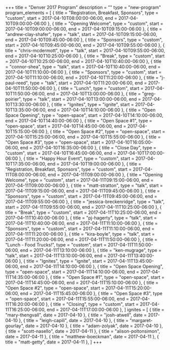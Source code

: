 +++
title = "Denver 2017 Program"
description = ""
type = "new-program"
program_elements = [
    { title = "Registration, Breakfast, Sponsors", type = "custom", start = 2017-04-10T08:00:00-06:00, end = 2017-04-10T09:00:00-06:00 },
    { title = "Opening Welcome", type = "custom", start = 2017-04-10T09:00:00-06:00, end = 2017-04-10T09:15:00-06:00 },
    { title = "andrew-clay-shafer", type = "talk", start = 2017-04-10T09:15:00-06:00, end = 2017-04-10T09:45:00-06:00 },
    { title = "Sponsors", type = "custom", start = 2017-04-10T09:45:00-06:00, end = 2017-04-10T09:55:00-06:00 },
    { title = "chris-mcdermott", type = "talk", start = 2017-04-10T09:55:00-06:00, end = 2017-04-10T10:25:00-06:00 },
    { title = "Break", type = "custom", start = 2017-04-10T10:25:00-06:00, end = 2017-04-10T10:40:00-06:00 },
    { title = "connor-shea", type = "talk", start = 2017-04-10T10:40:00-06:00, end = 2017-04-10T11:10:00-06:00 },
    { title = "Sponsors", type = "custom", start = 2017-04-10T11:10:00-06:00, end = 2017-04-10T11:20:00-06:00 },
    { title = "j-paul-reed", type = "talk", start = 2017-04-10T11:20:00-06:00, end = 2017-04-10T11:50:00-06:00 },
    { title = "Lunch", type = "custom", start = 2017-04-10T11:50:00-06:00, end = 2017-04-10T13:00:00-06:00 },
    { title = "greg-poirier", type = "talk", start = 2017-04-10T13:00:00-06:00, end = 2017-04-10T13:30:00-06:00 },
    { title = "Ignites", type = "ignite", start = 2017-04-10T13:35:00-06:00, end = 2017-04-10T14:10:00-06:00 },
    { title = "Open Space Opening", type = "open-space", start = 2017-04-10T14:10:00-06:00, end = 2017-04-10T14:40:00-06:00 },
    { title = "Open Space #1", type = "open-space", start = 2017-04-10T14:45:00-06:00, end = 2017-04-10T15:15:00-06:00 },
    { title = "Open Space #2", type = "open-space", start = 2017-04-10T15:25:00-06:00, end = 2017-04-10T15:55:00-06:00 },
    { title = "Open Space #3", type = "open-space", start = 2017-04-10T16:05:00-06:00, end = 2017-04-10T16:35:00-06:00 },
    { title = "Close Day", type = "custom", start = 2017-04-10T16:45:00-06:00, end = 2017-04-10T17:00:00-06:00 },
    { title = "Happy Hour Event", type = "custom", start = 2017-04-10T17:35:00-06:00, end = 2017-04-10T19:00:00-06:00 },
    { title = "Registration, Breakfast, Sponsors", type = "custom", start = 2017-04-11T08:00:00-06:00, end = 2017-04-11T09:00:00-06:00 },
    { title = "Opening Welcome", type = "custom", start = 2017-04-11T09:15:00-06:00, end = 2017-04-11T09:00:00-06:00 },
    { title = "matt-stratton", type = "talk", start = 2017-04-11T09:15:00-06:00, end = 2017-04-11T09:45:00-06:00 },
    { title = "Sponsors", type = "custom", start = 2017-04-11T09:45:00-06:00, end = 2017-04-11T09:55:00-06:00 },
    { title = "jessica-breckenridge", type = "talk", start = 2017-04-11T09:55:00-06:00, end = 2017-04-11T10:25:00-06:00 },
    { title = "Break", type = "custom", start = 2017-04-11T10:25:00-06:00, end = 2017-04-11T10:40:00-06:00 },
    { title = "pj-hagerty", type = "talk", start = 2017-04-11T10:40:00-06:00, end = 2017-04-11T11:10:00-06:00 },
    { title = "Sponsors", type = "custom", start = 2017-04-11T11:10:00-06:00, end = 2017-04-11T11:20:00-06:00 },
    { title = "kira-boyle", type = "talk", start = 2017-04-11T11:20:00-06:00, end = 2017-04-11T11:50:00-06:00 },
    { title = "Lunch - Food Trucks!", type = "custom", start = 2017-04-11T11:50:00-06:00, end = 2017-04-11T13:10:00-06:00 },
    { title = "ken-mugrage", type = "talk", start = 2017-04-11T13:10:00-06:00, end = 2017-04-11T13:40:00-06:00 },
    { title = "Ignites", type = "ignite", start = 2017-04-11T13:45:00-06:00, end = 2017-04-11T14:10:00-06:00 },
    { title = "Open Space Opening", type = "open-space", start = 2017-04-11T14:10:00-06:00, end = 2017-04-11T14:35:00-06:00 },
    { title = "Open Space #1", type = "open-space", start = 2017-04-11T14:45:00-06:00, end = 2017-04-11T15:10:00-06:00 },
    { title = "Open Space #2", type = "open-space", start = 2017-04-11T15:20:00-06:00, end = 2017-04-11T15:45:00-06:00 },
    { title = "Open Space #3", type = "open-space", start = 2017-04-11T15:55:00-06:00, end = 2017-04-11T16:20:00-06:00 },
    { title = "Closing", type = "custom", start = 2017-04-11T16:25:00-06:00, end = 2017-04-11T17:00:00-06:00 },
]
ignites = [
    { title = "mary-thengvall", date = 2017-04-10 },
    { title = "josh-atwell", date = 2017-04-10 },
    { title = "leigh-capili", date = 2017-04-10 },
    { title = "margaret-gourlay", date = 2017-04-10 },
    { title = "adam-zolyak", date = 2017-04-10 },
    { title = "scott-nasello", date = 2017-04-11 },
    { title = "alison-poltonsimon", date = 2017-04-11 },
    { title = "matthew-boeckman", date = 2017-04-11 },
    { title = "matt-getty", date = 2017-04-11 },
]
+++

